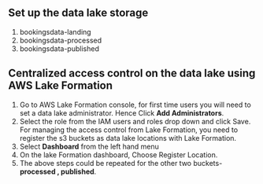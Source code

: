 ## Set up the data lake storage

1. bookingsdata-landing
2. bookingsdata-processed
3. bookingsdata-published


## Centralized access control on the data lake using AWS Lake Formation
1. Go to AWS Lake Formation console, for first time users you will need to set a data lake administrator. Hence Click **Add Administrators**.
2. Select the role from the IAM users and roles drop down and click Save.
   For managing the access control from Lake Formation, you need to register the s3 buckets as data lake locations with Lake Formation.
3. Select **Dashboard** from the left hand menu
4. On the lake Formation dashboard, Choose Register Location.
5. The above steps could be repeated for the other two buckets- **processed , published**.
